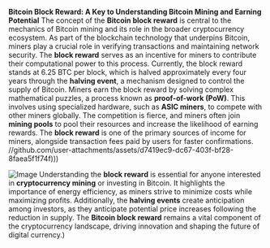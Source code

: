 **Bitcoin Block Reward: A Key to Understanding Bitcoin Mining and Earning Potential**
The concept of the **Bitcoin block reward** is central to the mechanics of Bitcoin mining and its role in the broader cryptocurrency ecosystem. As part of the blockchain technology that underpins Bitcoin, miners play a crucial role in verifying transactions and maintaining network security. The **block reward** serves as an incentive for miners to contribute their computational power to this process. Currently, the block reward stands at 6.25 BTC per block, which is halved approximately every four years through the **halving event**, a mechanism designed to control the supply of Bitcoin.
Miners earn the block reward by solving complex mathematical puzzles, a process known as **proof-of-work (PoW)**. This involves using specialized hardware, such as **ASIC miners**, to compete with other miners globally. The competition is fierce, and miners often join **mining pools** to pool their resources and increase the likelihood of earning rewards. The **block reward** is one of the primary sources of income for miners, alongside transaction fees paid by users for faster confirmations.
 //github.com/user-attachments/assets/d7419ec9-dc67-403f-bf28-8faea5f1f74f)))

![Image](https://github.com/user-attachments/assets/d7419ec9-dc67-403f-bf28-8faea5f1f74f)
Understanding the **block reward** is essential for anyone interested in **cryptocurrency mining** or investing in Bitcoin. It highlights the importance of energy efficiency, as miners strive to minimize costs while maximizing profits. Additionally, the **halving events** create anticipation among investors, as they anticipate potential price increases following the reduction in supply. The **Bitcoin block reward** remains a vital component of the cryptocurrency landscape, driving innovation and shaping the future of digital currency.)

